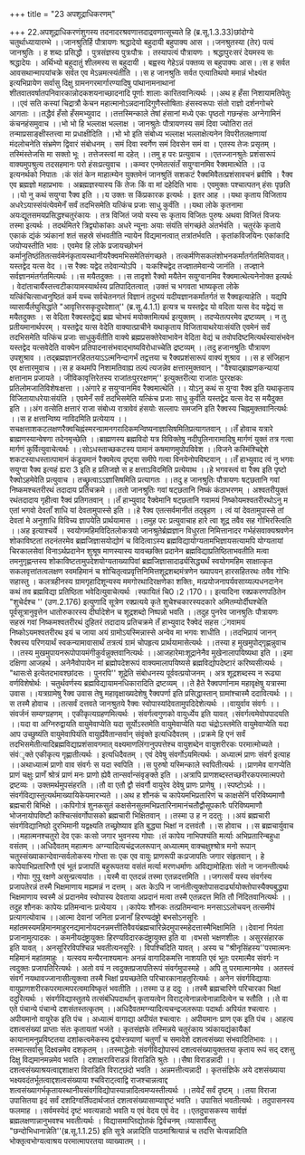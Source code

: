+++
title = "23 अपशूद्राधिकरणम्"

+++
22.अपशूद्राधिकरणंशुगस्य तदनादरश्रवणात्तदाद्रवणात्सूच्यते हि (ब्र.सू.1.3.33)छांदोग्ये चतुर्थाध्यायारम्भे ।।जानश्रुतिर्हि पौत्रायणः श्रद्धादेयो बहुदायी बहुपाक्य आस ।।जनश्रुतस्या (तेर) पत्यं जानश्रुतिः । ह शब्दः प्रसिद्धौ । पुत्रसंज्ञस्य पुत्रःपौत्रः । तस्यापत्यं पौत्रायणः । श्रद्धापुरःसरं देयमस्य सः श्रद्धादेयः । अर्थिभ्यो बहुदातुं शीलमस्य स बहुदायी । बह्वस्य गेहेऽन्नं पक्तव्य स बहुपाक्यः आस।।स ह सर्वत आवसथान्मापयांचक्रे सर्वत एव मेऽन्नमत्स्यंतीति ।।स ह जानश्रुतिः सर्वत एत्यातिथयो ममान्नं भोक्ष्यंत इत्यभिप्रायेण सर्वासु दिक्षु ग्रामनगरमार्गारण्यादिषु पांथानामनाथानां शीतवातवर्षातपनिवारकान्नोदकशयनाच्छादनादि पूर्णाः शालाः कारितवानित्यर्थः ।।अथ ह हँसा निशायामतिपेतुः ।।एवं सति कस्यां चिद्रात्रौ केचन महात्मानोऽन्नदानादिगुणैस्तोषिताः हंसस्वरूपाः संतो राज्ञो दर्शनगोचरे आगताः ।।तद्धैवं हँसो हँसमभ्युवाद ।।तत्तस्मिन्काले तेषां हंसानां मध्ये एकः पृष्ठतो गछन्हंसः अग्नेगामिनं कंचनहंसमुवाच ।।भो भो हि भल्लाक्ष भल्लाक्ष । जानश्रुतेः पौत्रायणस्य समं दिवा ज्योतिरा ततं तन्माप्रसाङ्क्षीस्तत्त्वा मा प्रधाक्षीदिति ।।भो भो इति संबोध्य भल्लाक्ष भल्लाक्षेत्यनेन विपरीतलक्षणायां मंदलोचनेति संभ्रमेण द्विवारं संबोधनम् । समं दिवा स्वर्गेण समं दिवसेन समं वा । एतस्य तेजः प्रसृतम् । तस्मिंस्तेजसि मा सक्तो भूः । तत्तेजस्त्वां मा दहेत् ।।तमु ह परः प्रत्युवाच ।।एतज्जानश्रुतेः प्रशंसारूपं वाक्यमुपश्रुत्य तदसहमानः परो हंसःप्रत्युवाच ।।कम्वर एनमेतत्संतँ सयुग्वानमिव रैक्वमात्थेति ।।उ इत्यनर्थको निपातः ।कं संतं केन माहात्म्येन युक्तमेनं जानश्रुतिं सशकटं रैक्वमिवैतत्प्रशंसावचनं ब्रवीषि । रैक्व एव ब्रह्मज्ञो महाप्रभावः । अब्रह्मज्ञस्यास्य किं तेजः किं वा मां दहेदिति भावः । एवमुक्तः पश्चात्पतन् हंसः पृछति ।।यो नु कथं सयुग्वा रैक्व इति ।।य उक्तः स किंप्रकारक इत्यर्थः । इतर आह ।।यथा कृताय विजिताय अधरेऽयास्संयंत्येवमेनँ सर्वं तदभिसमेति यत्किंच प्रजाः साधु कुर्वंति ।।यथा लोके कृतनामा अयःद्यूतसमयप्रसिद्धश्चतुरंकायः । तत्र विजितं जयो यस्य सः कृताय विजितः पुरुषः अथवा विजितं विजयः तस्मा इत्यर्थः । तदर्थमितरे त्रिद्व्योकांकाः अधरे न्यूनाः अयाः संयंति संगच्छंते अंतर्भवंति । चतुरंके कृताये एकाकं द्यंकं त्र्यंकानां शतं सहस्रे संभवतीति न्यायेन विद्यमानत्वात् तत्रांतर्भवति । कृतांकविजयिनः एकांकादि जयोप्यस्तीति भावः । एवमेव हि लोके प्रजायच्छोभनं कर्मानुतिष्ठंतितत्सर्वमेनंकृतायस्थानीयरैक्वमभिसमेतिसंगच्छते । तत्कर्मणिसकलंशोभनकर्मांतर्गतमितियावत्।यस्तद्वेद यत्स वेद ।।स रैक्वः यद्वेद तदेवान्योऽपि । यःकश्चिद्वेद तज्ज्ञातमेवान्ये जानंति । तज्ज्ञाने सर्वज्ञानमंतर्गतमित्यर्थः ।।स मयैतदुक्तः ।।स तादृशो रैक्वो मयैतेन सयुग्वानमिव रैक्वमात्थेत्यनेनोक्त इत्यर्थः । वेदांताचार्यैस्तत्त्वटीकायामस्यार्थस्य प्रतिपादितत्वात् ।उक्तं च भगवता भाष्यकृता लोके यत्किंचित्साध्वनुष्ठितं कर्म यच्च सर्वचेतनगतं विज्ञानं तदुभयं यदीयज्ञानकर्मांतर्गतं स रैक्वइत्याहेति । यद्यपि व्यासार्यैर्लघुसिद्धांते "आवृत्तिरसकृदुपदेशात्'' (ब्र.सू.4.1.1) इत्यत्र च यस्तद्वेद यो वदिता यत्स वेद यद्वेद्यं स मयैतदुक्तः । स वेदिता रैक्वस्तद्वेद्यं ब्रह्म चोभयं मयोक्तमित्यर्थ इत्युक्तम् । तदप्येतत्परमेव द्रष्टव्यम् । न तु प्रतीयमानार्थपरम् । यस्तद्वेद यत्स वेदेति वाक्यात्प्राचीने यथाकृताय विजितायाथरेयाःसंयंति एवमेनं सर्वं तदभिसमेति यत्किंच प्रजाः साधुकुर्वंतीति वाक्ये ब्रह्मप्रसक्तेरेवाभावेन वेदिता वेद्यं च तवोपदिष्टमित्यर्थस्यासंभवेन यस्तद्वेद यत्सवेदेति वाक्येन प्रतिपादनासंभवाद्भाष्यविरोधाच्चेति द्रष्टव्यम् ।।तदु हजानश्रुतिः पौत्रायण उपशुश्राव ।।तद्ब्रह्मज्ञानरहिततयाऽऽत्मनिन्दागर्भं तद्वत्तया च रैक्वप्रशंसारूपं वाक्यं शुश्राव ।।स ह संजिहान एव क्षत्तारमुवाच ।।स ह कथमपि निशामतिवाह्य तल्पं त्यजन्नेव क्षत्तारमुक्तवान् । "वैश्याद्ब्राह्मणकन्यायां क्षत्तानाम प्रजायते । जीविकावृत्तिरेतस्य राजांतःपुररक्षणम्'' इत्युक्तरीत्या राजांतः पुररक्षकः प्रतिलोमजातिविशेषःक्षत्ता ।।अंगारे ह सयुग्वानमिव रैक्वमात्थेति ।। योऽनु कथं स युग्वा रैक्व इति यथाकृताय विजितायाधरेयाःसंयंति । एवमेनँ सर्वं तदभिसमेति यत्किंच प्रजाः साधु कुर्वंति यस्तद्वेद यत्स वेद स मयैदुक्त इति ।।अंग वत्सेति क्षत्तारं राजा संबोध्य रात्रावेवं हंसयोः सल्लापः समजनि इति रैक्वस्य चिह्नमुक्तवानित्यर्थः ।।स ह क्षत्तान्विष्य नाविदमिति प्रत्येयाय ।।सचक्षत्ताशकटलक्षणरैक्वचिह्नंस्मरन्ग्रामनगरादिकमन्विष्यनाज्ञासिषमितिप्रत्यागतवान् ।।तँ होवाच यत्रारे ब्राह्मणस्यान्वेषणा तदेनमृच्छेति ।।ब्राह्मणस्य ब्रह्मविदो यत्र विविक्तेषु नदीपुलिनारामादिषु मार्गणं युक्तं तत्र गत्वा मार्गणं कुर्वित्युवाचेत्यर्थः ।।सोऽधस्ताच्छकटस्य पामानं कषमाणमुपोपविवेश ।।विजने कस्मिंश्चिद्देशे शकटस्याधस्तात्पामानं कंडूयमानं रैक्वमेत्य दृष्ट्वा समीपे गत्वा विनयेनोपविष्टवान् ।।तँ हाभ्युवाद त्वं नु भगवः सयुग्वा रैक्व इत्यहं ह्यरा 3 इति ह प्रतिजज्ञे स ह क्षत्ताऽविदमिति प्रत्येयाथ ।।हे भगवस्त्वं वा रैक्व इति पृष्टो रैक्वोऽहमेवेति प्रत्युवाच । तच्छ्रुत्वाऽऽज्ञासिषमिति प्रत्यागतः ।।तदु ह जानश्रुतिः पौत्रायणः षट्छतानि गवां निष्कमश्चतरीरथं तदादाय प्रतिचक्रमे ।।ततो जानश्रुतिः गवां षट्छतानि निष्कं कंठाभरणम् । अश्वतरीयुक्तं रथंतदादाय गृहीत्वा रैक्वं प्रतिगतवान् ।।तँ हाभ्युवाद रैक्वेमानि षट्छतानि गवामयं निष्कोयमश्वतरीरथोऽनु म एतां भगवो देवताँ शाधि यां देवतामुपास्से इति ।।हे रैक्व एतत्सर्वमानीतं तद्बृहण । त्वं यां देवतामुपास्से तां देवतां मे अनुशाधि विविच्य ज्ञापयेति प्रार्थयामास ।।तमुह परः प्रत्युवाचाह हारे त्वा शूद्र तवैव सह गोभिरस्त्विति ।।अह इत्याश्चर्ये । स्वयोगमहिमविदितलोकत्रयो जानश्रुतेर्ब्रह्मज्ञान विधुरता निमित्तानादर गर्भहंसवाक्यश्रवणेन शोकाविष्टतां तदनंतरमेव ब्रह्मजिज्ञासयोद्योगं च विदित्वाऽस्य ब्रह्मविद्यायोग्यतामभिज्ञायसत्यामपि योग्यतायां चिरकालसेवां विनाऽर्थप्रदानेन शुश्रूष माणस्यास्य यावच्छक्ति प्रदानेन ब्रह्मविद्याप्रतिष्ठिताभवतीति मत्वा तमनुगृह्णन्तस्य शोकाविष्टतामुपदेशयोग्यताख्यापिवां ब्रह्मजिज्ञासादार्ढ्यसिद्ध्यर्थं स्वयोगमहिम साक्षात्कृत सकलवृत्तांतत्वलक्षण स्वमहिमानं च शोचितृत्वप्रवृत्तिनिमित्तशूद्रशब्दमंत्रणेन ख्यापयन् हारसहितरथः तवैव गोभिः सहास्तु । कलत्रहीनस्य ग्रामगृहादिशून्यस्य ममगोरथादिरक्षणेका शक्तिः, मत्प्रयोजनापर्यवसाय्यल्पधनदानेन कथं तव ब्रह्मविद्या प्रतिष्ठिता भवेदित्युवाचेत्यर्थः ।स्फायितं चि0।2।170।। इत्यादिना रक्प्रकरणपठितेन "शुचेर्दश्च '' (उण.2.176) इत्युणादि सूत्रेण रक्प्रत्यये कृते शुचेश्चकारस्यदकारे अमितम्योर्दीघश्चेति पूर्वसूत्रानुवृत्तेन धातोरुकारस्य दीर्घादेशेन च शूद्रशब्दो निष्पन्नो भवति ।।तदुह पुनरेव जानश्रुतिः पौत्रायणः सहस्रं गवां निष्कमश्वतरीरथं दुहितरं तदादाय प्रतिचक्रमे तँ हाभ्युवाद रैक्वेदं सहस ्रंगवामयं निष्कोऽयमश्वतरीरथ इयं च जाया अयं ग्रामोऽयस्मिन्नास्से अन्वेव मा भगवः शाधीति ।।तदभिप्रायं जानन् रैक्वस्य परिणयार्थं स्वकन्यामावासार्थं तत्रत्यं ग्रामं चोपहृत्य प्रार्थयामासेत्यर्थः ।।तस्या ह मुखमुपोद्गृह्णन्नुवाच ।।तस्य मुखमुपायनरूपोपायमंगीकुर्वन्नुक्तवानित्यर्थः ।।आजहारेमाःशूद्रानेनैव मुखेनालापयिष्यथा इति ।।इमा दक्षिणा आजहर्थ । अनेनैवोपायेन मां ब्रह्मोपदेशरूपं वाक्यमालापयिष्यसे ब्रह्मविद्योपदेष्टारं करिष्यसीत्यर्थः । "थासःसे इत्येतदभावश्छांदसः । पुनरपि'' शूद्रेति संबोधनस्य पूर्ववत्प्रयोजनम् । अत्र शूद्रशब्दस्य न रूढ्या वर्णविशेषोर्थः । चतुर्थवर्णस्य ब्रह्मविद्यायामनधिकारादिति द्रष्टव्यम् ।।ते हैते रैक्वपर्णानाम महावृक्षेषु यत्रास्मा उवास ।।यत्रग्रामेषु रैक्व उवास तेषु महावृक्षाख्यदेशेषु रैक्वपर्णा इति प्रसिद्धास्तान् ग्रामांश्चास्मै ददावित्यर्थः ।।स तस्मै होवाच ।।तत्सर्वं दत्तवते जानश्रुतये रैक्वः स्वोपास्यांदेवतामुपदिदेशेत्यर्थः ।।वायुर्वाव संवर्गः ।।संवर्जनं सम्यग्ग्रहणम् । एकीकृत्यग्रहणमित्यर्थः । संवर्गत्वगुणको वायुर्ध्येय इति यावत् ।संवर्गत्वमेवोपपादयति ।।यदा वा अग्निरुद्वायति वायुमेवाप्येति यदा सूर्योऽस्तमेति वायुमेवाप्येति यदा चंद्रोऽस्तमेति वायुमेवाप्येति यदा आप उच्छुष्यंति वायुमेवापियंति वायुर्ह्येवैतान्सर्वान् संवृंक्ते इत्यधिदैवतम् ।।प्रक्रमे हि एनं सर्वं तदभिसमेतीत्यादिब्रह्मविद्याप्रशंसावगमात् वक्ष्यमाणलिंगानुपपत्तेश्च वायुशब्देन वायुशरीरकः परमात्मोच्यते । संवंृक्ते एकीकृत्य गृह्णातीत्यर्थः । इत्यधिदैवतम् । एवं देवेषु संवर्गोऽयमित्यर्थः । अध्यात्मं प्राणः संवर्ग इत्याह ।।अथाध्यात्मं प्राणो वाव संवर्गः स यदा स्वपिति ।।स पुरुषो यस्मिन्काले स्वपितीत्यर्थः ।।प्राणमेव वागप्येति प्राणं चक्षुः प्राणँ श्रोत्रं प्राणं मनः प्राणो ह्येवै तान्सर्वान्संवृङ्क्ते इति ।।अत्रापि प्राणशब्दस्तच्छरीरकपरमात्मपरो द्रष्टव्यः । उक्तमर्थमुपसंहरति ।।तौ वा एतौ द्वौ संवर्गौ वायुरेव देवेषु प्राणः प्राणेषु ।।स्पष्टोऽर्थः ।।संवर्गविद्यास्तुत्यर्थमाख्यायिकेयमारभ्यते ।।अथ ह शौनकं च कापेयमभिप्रतारिणं च काक्षसेनिं परिविष्यमाणौ ब्रह्मचारी बिभिक्षे ।।कपिगोत्रं शुनकसुतं कक्षसेनसुतमभिप्रतारिनामानंचतौद्वौसूपकारैः परिविष्यमाणौ भोजनायोपविष्टौ कश्चित्संवर्गोपासको ब्रह्मचारी भिक्षितवान् ।।तस्मा उ ह न ददतुः ।।अयं ब्रह्मचारी संवर्गविद्यानिष्ठो दुरभिमानी यद्वक्ष्यति तच्छ्रोष्याव इति बुद्ध्या भिक्षां न दत्तवंतौ ।।स होवाच ।।स ब्रह्मचार्युवाच ।।महात्मनश्चतुरो देव एकः कःसो जगार भुवनस्य गोपाः ।तं कापेय नाभिपश्यंति मर्त्याः अभिप्रतारिन्बहुधा वसंतम् ।।अधिदैवतम् महात्मनः अग्न्यादित्यचंद्रजलरूपान् अध्यात्मम् वाक्चक्षुश्श्रोत्र मनो रूपान् चतुस्संख्याकान्देवान्सर्वलोकस्य गोप्ता सः एक एव वायुः प्राणरूपी कःप्रजापतिः जगार संहृतवान् । हे कापेयाभिप्रतारिणौ एवं भूतं प्रजापतिं बहुरूपतया वसंतं मर्त्या मरणधर्माणः अविद्यामोहिताः संतो न जानन्तीत्यर्थः । गोपाः गुपू रक्षणे असुन्प्रत्ययांतः ।।यस्मै वा एतदन्नं तस्मा एतन्नदत्तमिति ।।जगत्सर्वं यस्य संवर्गस्य प्रजापतेरन्नं तस्मै भिक्षमाणाय मह्यमन्नं न दत्तम् । अतः केऽपि न जानंतीत्युक्तोपासदार्ढ्यायोक्तोपास्यैक्यबुद्ध्या भिक्षमाणाय स्वस्मै अं प्रदानमेव स्वोपास्य देवताया अप्रदानं मत्वा तस्मै एतन्नदत्त मिति तौ निंदितवानित्यर्थः ।।तदुह शौनकः कापेयः प्रतिमन्वानः प्रत्येयाय ।।कापेयः शौनकः तत्प्रतिमन्वानः मनसाऽऽलोचयन् तत्समीपं प्रत्यागत्योवाच ।।आत्मा देवानां जनिता प्रजानाँ हिरण्यदंष्ट्रो बभसोऽनसूरिः ।महांतमस्यमहिमानमाहुरनद्यमानोयदनन्नमत्तीतिवैवयंब्रह्मचारिन्नेदमुपास्महेदत्तास्मैभिक्षामिति ।।देवानां नियंता प्रजानामुत्पादकः । कमनीयदंष्ट्रायुक्तः हिरण्यविदारकदंष्ट्रायुक्त इति वा ।वभसो भक्षणशीलः । असुरसंहारक इति यावत् । अनसूरिरविपश्चिन्न भवतीत्यनसूरिः । विपश्चिदिति यावत् । अस्य च "श्रीनृसिंहस्य''परमात्मनः महिमानं महांतमाहुः । यत्स्वय मन्यैरनाश्यमानः अनन्नं वागादिकमत्ति नाशयति एवं भूतः परमात्मैव संवर्गः न त्वदुक्तः प्रजापतिरित्यर्थः । अतो वयं न त्वदुक्तप्रजापतिरूपं संवर्गमुपास्महे । अपि तु परमात्मानमेव । अतस्त्वं संवर्गं नयथावज्जानासीत्युक्त्वा तस्मै भिक्षां प्रयच्छतेति परिचारकानाहतुरित्यर्थः । अनेन संवर्गविद्यायाः वायुप्राणशरीरकपरमात्मपरत्वमाविष्कृतं भवतीति ।।तस्मा उ ह ददुः ।।तस्मै ब्रह्मचारिणे परिचारका भिक्षां ददुरित्यर्थः । संवर्गविद्यास्तुतये तत्संबंधिपदार्थान् कृतायत्वेन विराट्त्वेनान्नत्वेनान्नादित्वेन च स्तौति ।।ते वा एते पंचान्ये पंचान्ये दशसंतस्तत्कृतम् ।।अधिदैवतमग्न्यादित्यचन्द्रजलरूपाः पदार्थाः अपियंत श्चत्वारः । अपीयमानो वायुरेक इति पंच । अध्यात्मं वागाद्या अपीयंत श्चत्वारः । अपीयमानः प्राण एक इति पंच । आहत्य दशत्वसंख्यां प्राप्ताः संतः कृतायतां भजंते । कृतसंज्ञके तस्मिन्नये चतुरंकाय त्र्यंकायद्यंकायैकां कायानामनुप्रविष्टतया दशांकत्वमेकस्य द्वयोस्त्रयाणां चतुर्णां च समावेशे दशत्वसंख्या संभवादितिभावः ।।तस्मात्सर्वासु दिक्ष्वन्नमेव दशकृतम् ।।तस्माद्धेतोः संवर्गविद्योपास्यं दशत्वसंख्यायुक्ततया कृताय रूपं सद् दशसु दिक्षु विद्यमानमन्नमेव भवति । दशाक्षराविराडन्नं विराडिति श्रुतेः ।।सैषा विराडन्नादी ।।दशत्वसंख्याश्रयत्वाद्दशाक्षरा विराडिति विराट्छंदो भवति । अन्नमत्तीत्यन्नादी । कृतसंज्ञिके अये दशसंख्याया भक्ष्यवदंतर्भूतत्वाद्दशत्वसंख्याया श्चविराट्त्वाद्वि राजश्चान्नत्वाद्द शत्वसंख्यागर्भकृतायस्थानीयसंवर्गविद्योपास्यान्नादित्वमप्यस्तीत्यर्थः ।।तयेदँ सर्वं दृष्टम् ।।तया विराजा उपासितया इदं सर्वं दशदिग्वर्तिंपदार्थजातं दशत्वसंख्यासाम्याद्दृष्टं भवति । उपासितं भवतीत्यर्थः । तदुपासनस्य फलमाह ।।सर्वमस्येदं दृष्टं भवत्यन्नादो भवति य एवं वेदय एवं वेद ।।एतदुपासकस्य सार्वज्ञं ब्रह्मलक्षणान्नानुभवश्च भवतीत्यर्थः । विद्यासमाप्तिद्योतकं द्विर्वचनम् ।व्यासार्यैस्तु "छन्दोभिधानान्नेति''(ब्र.सू.1.1.25) इति सूत्रे अन्नादिति पाठमाश्रित्यान्नं च तदत्ति चेत्यन्नादिति भोक्तृत्वभोग्यत्वाश्रय परमात्मापरतया व्याख्यातम् ।।
